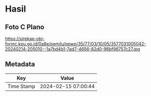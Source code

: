 # Hasil

## Foto C Plano

https://sirekap-obj-formc.kpu.go.id/0a8e/pemilu/ppwp/35/77/03/10/05/3577031005042-20240214-205010--1a7bd4b1-7ad7-4656-82d0-96bf96757c27.jpg


## Metadata

| Key        | Value               |
| ---------- | ------------------- |
| Time Stamp | 2024-02-15 07:00:44 |



